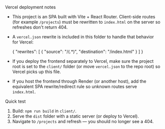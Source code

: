 Vercel deployment notes

- This project is an SPA built with Vite + React Router. Client-side routes (for example `/projects`) must be rewritten to `index.html` on the server so refreshes don't return 404.
- A `vercel.json` rewrite is included in this folder to handle that behavior for Vercel:

  {
    "rewrites": [
      { "source": "/(.*)", "destination": "/index.html" }
    ]
  }

- If you deploy the frontend separately to Vercel, make sure the project root is set to the `client/` folder (or move `vercel.json` to the repo root) so Vercel picks up this file.
- If you host the frontend through Render (or another host), add the equivalent SPA rewrite/redirect rule so unknown routes serve `index.html`.

Quick test

1. Build: `npm run build` in `client/`.
2. Serve the `dist` folder with a static server (or deploy to Vercel).
3. Navigate to `/projects` and refresh — you should no longer see a 404.
